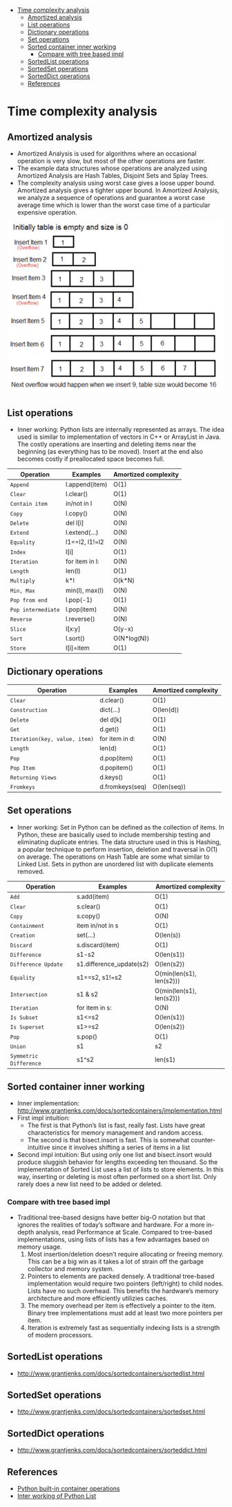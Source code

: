 - [Time complexity analysis](#time-complexity-analysis)
  - [Amortized analysis](#amortized-analysis)
  - [List operations](#list-operations)
  - [Dictionary operations](#dictionary-operations)
  - [Set operations](#set-operations)
  - [Sorted container inner working](#sorted-container-inner-working)
    - [Compare with tree based impl](#compare-with-tree-based-impl)
  - [SortedList operations](#sortedlist-operations)
  - [SortedSet operations](#sortedset-operations)
  - [SortedDict operations](#sorteddict-operations)
  - [References](#references)

# Time complexity analysis
## Amortized analysis

* Amortized Analysis is used for algorithms where an occasional operation is very slow, but most of the other operations are faster.
* The example data structures whose operations are analyzed using Amortized Analysis are Hash Tables, Disjoint Sets and Splay Trees.
* The complexity analysis using worst case gives a loose upper bound. Amortized analysis gives a tighter upper bound. In Amortized Analysis, we analyze a sequence of operations and guarantee a worst case average time which is lower than the worst case time of a particular expensive operation.

![](../.gitbook/assets/timecomplexity.png)

## List operations
* Inner working: Python lists are internally represented as arrays. The idea used is similar to implementation of vectors in C++ or ArrayList in Java. The costly operations are inserting and deleting items near the beginning (as everything has to be moved). Insert at the end also becomes costly if preallocated space becomes full.

| Operation          | Examples       | Amortized complexity |
| ------------------ | -------------- | -------------------- |
| `Append`           | l.append(item) | O(1)                 |
| `Clear`            | l.clear()      | O(1)                 |
| `Contain item`     | in/not in l    | O(N)                 |
| `Copy`             | l.copy()       | O(N)                 |
| `Delete`           | del l\[i]      | O(N)                 |
| `Extend`           | l.extend(…)    | O(N)                 |
| `Equality`         | l1==l2, l1!=l2 | O(N)                 |
| `Index`            | l\[i]          | O(1)                 |
| `Iteration`        | for item in l: | O(N)                 |
| `Length`           | len(l)         | O(1)                 |
| `Multiply`         | k\*l           | O(k\*N)              |
| `Min, Max`         | min(l), max(l) | O(N)                 |
| `Pop from end`     | l.pop(-1)      | O(1)                 |
| `Pop intermediate` | l.pop(item)    | O(N)                 |
| `Reverse`          | l.reverse()    | O(N)                 |
| `Slice`            | l\[x:y]        | O(y-x)               |
| `Sort`             | l.sort()       | O(N\*log(N))         |
| `Store`            | l\[i]=item     | O(1)                 |

## Dictionary operations

| Operation          | Examples       | Amortized complexity |
| ----------------------------- | --------------- | ---------------------- |
| `Clear`                       | d.clear()       | O(1)                   |
| `Construction`                | dict(…)         | O(len(d))              |
| `Delete`                      | del d\[k]       | O(1)                   |
| `Get`                         | d.get()         | O(1)                   |
| `Iteration(key, value, item)` | for item in d:  | O(N)                   |
| `Length`                      | len(d)          | O(1)                   |
| `Pop`                         | d.pop(item)     | O(1)                   |
| `Pop Item`                    | d.popitem()     | O(1)                   |
| `Returning Views`             | d.keys()        | O(1)                   |
| `Fromkeys`                    | d.fromkeys(seq) | O(len(seq))            |

## Set operations
* Inner working: Set in Python can be defined as the collection of items. In Python, these are basically used to include membership testing and eliminating duplicate entries. The data structure used in this is Hashing, a popular technique to perform insertion, deletion and traversal in O(1) on average. The operations on Hash Table are some what similar to Linked List. Sets in python are unordered list with duplicate elements removed.

| Operation          | Examples       | Amortized complexity |
| ---------------------- | ------------------------ | ------------------------ |
| `Add`                  | s.add(item)              | O(1)                     |
| `Clear`                | s.clear()                | O(1)                     |
| `Copy`                 | s.copy()                 | O(N)                     |
| `Containment`          | item in/not in s         | O(1)                     |
| `Creation`             | set(…)                   | O(len(s))                |
| `Discard`              | s.discard(item)          | O(1)                     |
| `Difference`           | s1-s2                    | O(len(s1))               |
| `Difference Update`    | s1.difference_update(s2) | O(len(s2))               |
| `Equality`             | s1==s2, s1!=s2           | O(min(len(s1), len(s2))) |
| `Intersection`         | s1 & s2                  | O(min(len(s1), len(s2))) |
| `Iteration`            | for item in s:           | O(N)                     |
| `Is Subset`            | s1<=s2                   | O(len(s1))               |
| `Is Superset`          | s1>=s2                   | O(len(s2))               |
| `Pop`                  | s.pop()                  | O(1)                     |
| `Union`                | s1                       | s2                       |
| `Symmetric Difference` | s1^s2                    | len(s1)                  |

## Sorted container inner working
* Inner implementation: http://www.grantjenks.com/docs/sortedcontainers/implementation.html
* First impl intuition:
  *  The first is that Python’s list is fast, really fast. Lists have great characteristics for memory management and random access. 
  *  The second is that bisect.insort is fast. This is somewhat counter-intuitive since it involves shifting a series of items in a list
* Second impl intuition: But using only one list and bisect.insort would produce sluggish behavior for lengths exceeding ten thousand. So the implementation of Sorted List uses a list of lists to store elements. In this way, inserting or deleting is most often performed on a short list. Only rarely does a new list need to be added or deleted.

### Compare with tree based impl
* Traditional tree-based designs have better big-O notation but that ignores the realities of today’s software and hardware. For a more in-depth analysis, read Performance at Scale. Compared to tree-based implementations, using lists of lists has a few advantages based on memory usage. 
  1. Most insertion/deletion doesn’t require allocating or freeing memory. This can be a big win as it takes a lot of strain off the garbage collector and memory system.
  2. Pointers to elements are packed densely. A traditional tree-based implementation would require two pointers (left/right) to child nodes. Lists have no such overhead. This benefits the hardware’s memory architecture and more efficiently utilizies caches.
  3. The memory overhead per item is effectively a pointer to the item. Binary tree implementations must add at least two more pointers per item.
  4. Iteration is extremely fast as sequentially indexing lists is a strength of modern processors.

## SortedList operations
* http://www.grantjenks.com/docs/sortedcontainers/sortedlist.html

## SortedSet operations
* http://www.grantjenks.com/docs/sortedcontainers/sortedset.html

## SortedDict operations
* http://www.grantjenks.com/docs/sortedcontainers/sorteddict.html

## References
* [Python built-in container operations](https://www.geeksforgeeks.org/complexity-cheat-sheet-for-python-operations/)
* [Inter working of Python List](https://www.geeksforgeeks.org/internal-working-of-list-in-python/)